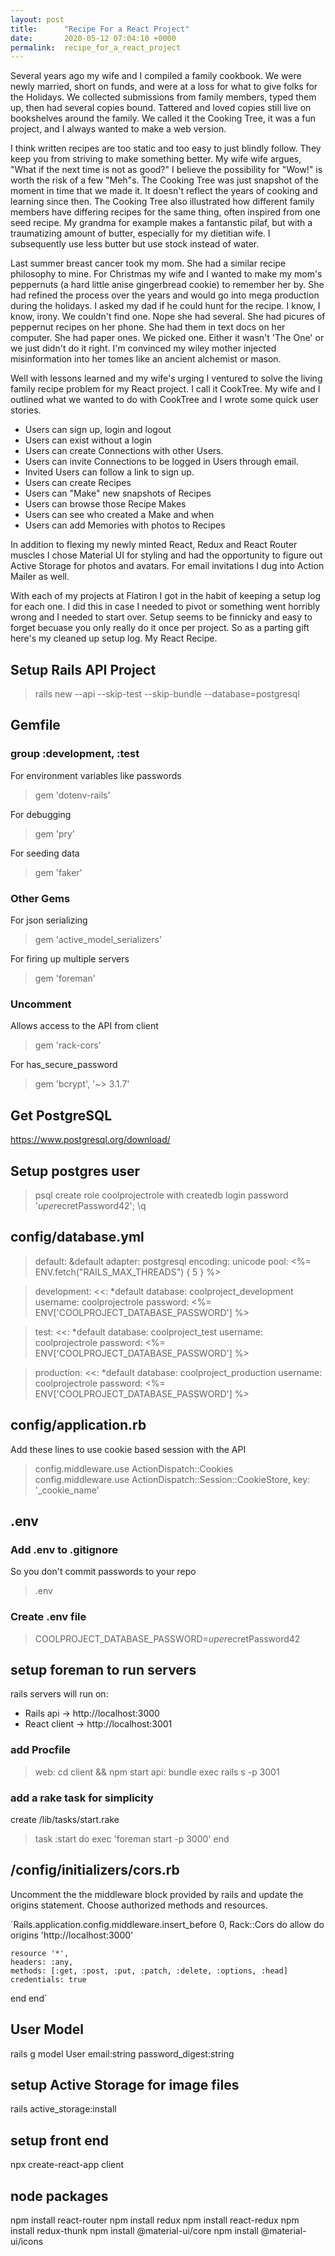 ```yaml
---
layout: post
title:      "Recipe For a React Project"
date:       2020-05-12 07:04:10 +0000
permalink:  recipe_for_a_react_project
---
```



Several years ago my wife and I compiled a family cookbook.  We were newly married, short on funds, and were at a loss for what to give folks for the Holidays.  We collected submissions from family members, typed them up,  then had several copies bound.  Tattered and loved copies still live on bookshelves around the family.  We called it the Cooking Tree, it was a fun project, and I always wanted to make a web version.

I think written recipes are too static and too easy to just blindly follow.  They keep you from striving to make something better.  My wife wife argues, "What if the next time is not as good?"   I believe the possibility for "Wow!" is worth the risk of a few "Meh"s.  The Cooking Tree was just snapshot of the moment in time that we made it.  It doesn't reflect the years of cooking and learning since then.  The Cooking Tree also illustrated how different family members have differing recipes for the same thing, often inspired from one seed recipe.  My grandma for example makes a fantanstic pilaf, but with a traumatizing amount of butter, especially for my dietitian wife.  I subsequently use less butter but use stock instead of water.

Last summer breast cancer took my mom.  She had a similar recipe philosophy to mine.  For Christmas my wife and I wanted to make my mom's peppernuts (a hard little anise gingerbread cookie) to remember her by. She had refined the process over the years and would go into mega production during the holidays.  I asked my dad if he could hunt for the recipe.  I know, I know, irony.  We couldn't find one.  Nope she had several.  She had picures of peppernut recipes on her phone.  She had them in text docs on her computer.  She had paper ones.  We picked one.  Either it wasn't 'The One' or we just didn't do it right.  I'm convinced my wiley mother injected misinformation into her tomes like an ancient alchemist or mason.

Well with lessons learned and my wife's urging I ventured to solve the living family recipe problem for my React project.  I call it CookTree.  My wife and I outlined what we wanted to do with CookTree and I wrote some quick user stories.

* Users can sign up, login and logout
* Users can exist without a login
* Users can create Connections with other Users.
* Users can invite Connections to be logged in Users through email.
* Invited Users can follow a link to sign up. 
* Users can create Recipes
* Users can "Make" new snapshots of Recipes
* Users can browse those Recipe Makes
* Users can see who created a Make and when
* Users can add Memories with photos to Recipes

In addition to flexing my newly minted React, Redux and React Router muscles I chose Material UI for styling and had the opportunity to figure out Active Storage for photos and avatars.  For email invitations I dug into Action Mailer as well.

With each of my projects at Flatiron I got in the habit of keeping a setup log for each one.  I did this in case I needed to pivot or something went horribly wrong and I needed to start over.  Setup seems to be finnicky and easy to forget becuase you only really do it once per project.  So as a parting gift here's my cleaned up setup log.  My React Recipe.

## Setup Rails API Project

 > rails new <COOL-PROJECT> --api --skip-test --skip-bundle --database=postgresql

## Gemfile

### group :development, :test
For environment variables like passwords
> gem 'dotenv-rails' 

For debugging
> gem 'pry' 
 
For seeding data
> gem 'faker' 

### Other Gems
For json serializing
> gem 'active_model_serializers'

For firing up multiple servers
> gem 'foreman' 

### Uncomment
Allows access to the API from client
> gem 'rack-cors' 

For has_secure_password
> gem 'bcrypt', '~> 3.1.7' 

## Get PostgreSQL

https://www.postgresql.org/download/

## Setup postgres user

> psql
> create role coolprojectrole with createdb login password '$uper$ecretPassword42';
> \q


## config/database.yml

>default: &default
>  adapter: postgresql
>  encoding: unicode
>  pool: <%= ENV.fetch("RAILS_MAX_THREADS") { 5 } %>

>development:
>  <<: *default
>  database: coolproject_development
>  username: coolprojectrole
>  password: <%= ENV['COOLPROJECT_DATABASE_PASSWORD'] %>

>test:
>  <<: *default
>  database: coolproject_test
>  username: coolprojectrole
>  password: <%= ENV['COOLPROJECT_DATABASE_PASSWORD'] %>

>production:
>  <<: *default
>  database: coolproject_production
>  username: coolprojectrole
>  password: <%= ENV['COOLPROJECT_DATABASE_PASSWORD'] %>

## config/application.rb
Add these lines to use cookie based session with the API

> config.middleware.use ActionDispatch::Cookies
> config.middleware.use ActionDispatch::Session::CookieStore, key: '_cookie_name'

## .env

### Add .env to .gitignore 
So you don't commit passwords to your repo

> .env

### Create .env file
> COOLPROJECT_DATABASE_PASSWORD=$uper$ecretPassword42

## setup foreman to run servers
rails servers will run on:
  * Rails api -> http://localhost:3000
  * React client -> http://localhost:3001

### add Procfile
> web: cd client && npm start
> api: bundle exec rails s -p 3001

### add a rake task for simplicity
create /lib/tasks/start.rake

> task :start do
>  exec 'foreman start -p 3000'
> end

## /config/initializers/cors.rb
Uncomment the the middleware block provided by rails and update the origins statement.  Choose authorized methods and resources.

`Rails.application.config.middleware.insert_before 0, Rack::Cors do
  allow do
    origins 'http://localhost:3000'

    resource '*',
    headers: :any,
    methods: [:get, :post, :put, :patch, :delete, :options, :head]
    credentials: true
  end
end`

## User Model
rails g model User email:string password_digest:string

## setup Active Storage for image files
rails active_storage:install

## setup front end
npx create-react-app client

## node packages
npm install react-router
npm install redux
npm install react-redux
npm install redux-thunk
npm install @material-ui/core
npm install @material-ui/icons






